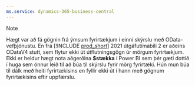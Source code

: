 ```yaml
---
ms.service: dynamics-365-business-central
---
```

> [!NOTE]
> Hægt var að fá gögnin frá ýmsum fyrirtækjum í einni skýrslu með OData-vefþjónustu. En frá [!INCLUDE [prod_short](prod_short.md)] 2021 útgáfutímabili 2 er aðeins ODataV4 stutt, sem flytur ekki út útflutningsgögn úr mörgum fyrirtækjum. Ekki er heldur hægt nota aðgerðina **$stækka** í Power BI sem þér gæti dottið í huga sem önnur leið til að búa til skýrslu fyrir mörg fyrirtæki. Hún mun búa til dálk með heiti fyrirtækisins en fyllir ekki út í hann með gögnum fyrirtækisins eftir uppfærslu.